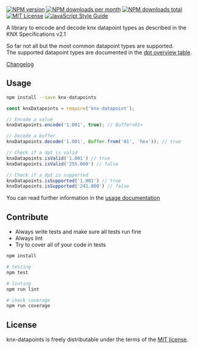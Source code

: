[![NPM version][npm-version-image]][npm-url]
[![NPM downloads per month][npm-downloads-month-image]][npm-url]
[![NPM downloads total][npm-downloads-total-image]][npm-url]
[![MIT License][license-image]][license-url]
[![JavaScript Style Guide](https://img.shields.io/badge/code_style-standard-brightgreen.svg)](https://standardjs.com)

A library to encode and decode knx datapoint types as described in the KNX Specifications v2.1

So far not all but the most common datapoint types are supported.  
The supported datapoint types are documented in the [dpt overview table](docs/DPTS).

[Changelog](changelog)

## Usage

```bash
npm install --save knx-datapoints
```

```javascript
const knxDatapoints = require('knx-datapoint');

// Encode a value
knxDatapoints.encode('1.001', true); // Buffer<01>

// Decode a buffer
knxDatapoints.decode('1.001', Buffer.from('01', 'hex')); // true

// Check if a dpt is valid
knxDatapoints.isValid('1.001') // true
knxDatapoints.isValid('255.000') // false

// Check if a dpt is supported
knxDatapoints.isSupported('1.001') // true
knxDatapoints.isSupported('241.800') // false
```

You can read further information in the [usage documentation](docs/USAGE)

## Contribute

- Always write tests and make sure all tests run fine
- Always lint
- Try to cover all of your code in tests

```bash
npm install

# testing
npm test

# linting
npm run lint

# check coverage
npm run coverage
```

## License

knx-datapoints is freely distributable under the terms of the [MIT license][license-url].

[npm-url]: https://npmjs.org/package/knx-datapoints
[npm-version-image]: https://img.shields.io/npm/v/knx-datapoints.svg
[npm-downloads-month-image]: https://img.shields.io/npm/dm/knx-datapoints.svg
[npm-downloads-total-image]: https://img.shields.io/npm/dt/knx-datapoints.svg

[license-image]: https://img.shields.io/badge/license-MIT-blue.svg
[license-url]: https://github.com/Rafelder/knx-datapoints/blob/master/LICENSE
